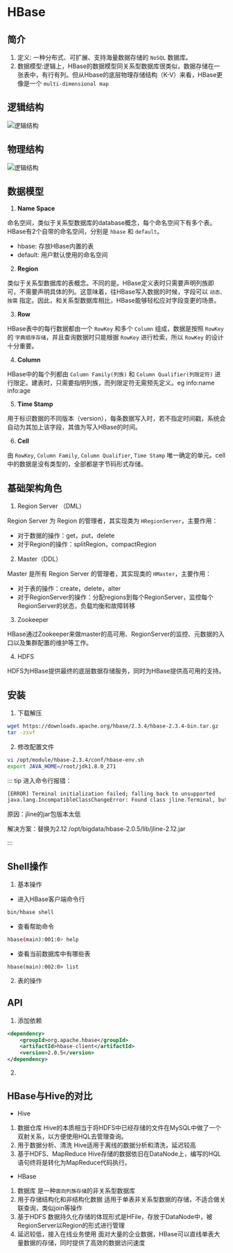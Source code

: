 # HBase

## 简介

1. 定义: 一种分布式、可扩展、支持海量数据存储的 `NoSQL` 数据库。
2. 数据模型:逻辑上，HBase的数据模型同关系型数据库很类似，数据存储在一张表中，有行有列。但从Hbase的底层物理存储结构（K-V）来看，HBase更像是一个 `multi-dimensional map`

## 逻辑结构

![逻辑结构](http://cdn.chemputer.top/notebook/hbase/logic.png)

## 物理结构

![逻辑结构](http://cdn.chemputer.top/notebook/hbase/physics.png)

## 数据模型

1. **Name Space**

命名空间，类似于关系型数据库的database概念，每个命名空间下有多个表。
HBase有2个自带的命名空间，分别是 `hbase` 和 `default`。

- hbase: 存放HBase内置的表
- default: 用户默认使用的命名空间

2. **Region**

类似于关系型数据库的表概念。不同的是。HBase定义表时只需要声明列族即可，不需要声明具体的列。这意味着，往HBase写入数据的时候，字段可以 `动态、按需` 指定。因此，和关系型数据库相比，HBase能够轻松应对字段变更的场景。

3. **Row**

HBase表中的每行数据都由一个 `RowKey` 和多个 `Column` 组成，数据是按照 `RowKey` 的 `字典顺序存储`，并且查询数据时只能根据 `RowKey` 进行检索，所以 `RowKey` 的设计十分重要。

4. **Column**

HBase中的每个列都由 `Column Family(列族)` 和 `Column Qualifier(列限定符)` 进行限定。建表时，只需要指明列族，而列限定符无需预先定义。eg info:name info:age

5. **Time Stamp**

用于标识数据的不同版本（version），每条数据写入时，若不指定时间戳，系统会自动为其加上该字段，其值为写入HBase的时间。

6. **Cell**

由 `RowKey`, `Column Family`, `Column Qualifier`, `Time Stamp` 唯一确定的单元。cell中的数据是没有类型的，全部都是字节码形式存储。

## 基础架构角色

1. Region Server （DML）

Region Server 为 Region 的管理者，其实现类为 `HRegionServer`，主要作用：
- 对于数据的操作：get，put，delete
- 对于Region的操作：splitRegion，compactRegion

2. Master（DDL）

Master 是所有 Region Server 的管理者，其实现类的 `HMaster`，主要作用：
- 对于表的操作：create，delete，alter
- 对于RegionServer的操作：分配regions到每个RegionServer，监控每个RegionServer的状态，负载均衡和故障转移

3. Zookeeper

HBase通过Zookeeper来做master的高可用、RegionServer的监控、元数据的入口以及集群配置的维护等工作。

4. HDFS

HDFS为HBase提供最终的底层数据存储服务，同时为HBase提供高可用的支持。

## 安装

1. 下载解压

``` bash
wget https://downloads.apache.org/hbase/2.3.4/hbase-2.3.4-bin.tar.gz
tar -zxvf 
```

2. 修改配置文件

``` bash
vi /opt/module/hbase-2.3.4/conf/hbase-env.sh
export JAVA_HOME=/root/jdk1.8.0_271
```

::: tip
进入命令行报错：
``` bash
[ERROR] Terminal initialization failed; falling back to unsupported
java.lang.IncompatibleClassChangeError: Found class jline.Terminal, but interface was expected
```
原因：jline的jar包版本太低

解决方案：替换为2.12 /opt/bigdata/hbase-2.0.5/lib/jline-2.12.jar

:::

## Shell操作

1. 基本操作

- 进入HBase客户端命令行

``` bash
bin/hbase shell
```

- 查看帮助命令

``` bash
hbase(main):001:0> help
```

- 查看当前数据库中有哪些表

```
hbase(main):002:0> list
```

2. 表的操作



## API

1. 添加依赖

``` xml
<dependency>
    <groupId>org.apache.hbase</groupId>
    <artifactId>hbase-client</artifactId>
    <version>2.0.5</version>
</dependency>
```

2. 


## HBase与Hive的对比

- Hive
1. 数据仓库
Hive的本质相当于将HDFS中已经存储的文件在MySQL中做了一个双射关系，以方便使用HQL去管理查询。
2. 用于数据分析、清洗
Hive适用于离线的数据分析和清洗，延迟较高
3. 基于HDFS、MapReduce
Hive存储的数据依旧在DataNode上，编写的HQL语句终将是转化为MapReduce代码执行。
 
- HBase
1. 数据库
是一种`面向列族存储`的非关系型数据库
2. 用于存储结构化和非结构化数据
适用于单表非关系型数据的存储，不适合做关联查询，类似join等操作
3. 基于HDFS
数据持久化存储的体现形式是HFile，存放于DataNode中，被RegionServer以Region的形式进行管理
4. 延迟较低，接入在线业务使用
面对大量的企业数据，HBase可以直线单表大量数据的存储，同时提供了高效的数据访问速度

